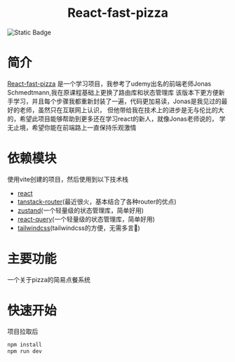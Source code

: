 <h1 style="text-align: center">React-fast-pizza</h1>

![Static Badge](https://img.shields.io/badge/react-18.3.1-%3Cgreen%3E)

# 简介

[React-fast-pizza]() 是一个学习项目，我参考了udemy出名的前端老师Jonas Schmedtmann,我在原课程基础上更换了路由库和状态管理库
该版本下更方便新手学习，并且每个步骤我都重新封装了一遍，代码更加易读，Jonas是我见过的最好的老师，虽然只在互联网上认识，
但他带给我在技术上的进步是无与伦比的大的，希望此项目能够帮助到更多还在学习react的新人，就像Jonas老师说的，
学无止境，希望你能在前端路上一直保持乐观激情

# 依赖模块

使用vite创建的项目，然后使用到以下技术栈

- [react](https://react.dev/)
- [tanstack-router](https://tanstack.com/)(最近很火，基本结合了各种router的优点)
- [zustand](https://zustand-demo.pmnd.rs/)(一个轻量级的状态管理库，简单好用)
- [react-query](https://tanstack.com/query/latest)(一个轻量级的状态管理库，简单好用)
- [tailwindcss](https://tailwindcss.com/)(tailwindcss的方便，无需多言🤩)

# 主要功能

一个关于pizza的简易点餐系统

# 快速开始

项目拉取后

```bash
npm install
npm run dev
```